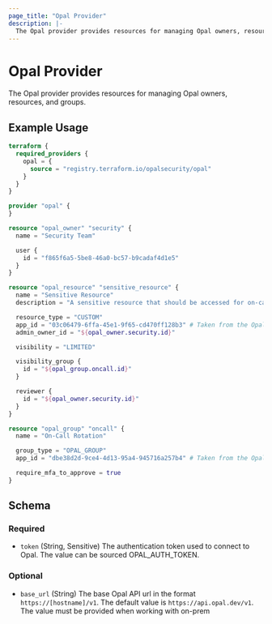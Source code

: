 ```yaml
---
page_title: "Opal Provider"
description: |-
  The Opal provider provides resources for managing Opal owners, resources, and groups.
---
```


# Opal Provider

The Opal provider provides resources for managing Opal owners, resources, and groups.

## Example Usage

```terraform
terraform {
  required_providers {
    opal = {
      source = "registry.terraform.io/opalsecurity/opal"
    }
  }
}

provider "opal" {
}

resource "opal_owner" "security" {
  name = "Security Team"

  user {
    id = "f865f6a5-5be8-46a0-bc57-b9cadaf4d1e5"
  }
}

resource "opal_resource" "sensitive_resource" {
  name = "Sensitive Resource"
  description = "A sensitive resource that should be accessed for on-call only."

  resource_type = "CUSTOM"
  app_id = "03c06479-6ffa-45e1-9f65-cd470ff128b3" # Taken from the Opal web app.
  admin_owner_id = "${opal_owner.security.id}"

  visibility = "LIMITED"

  visibility_group {
    id = "${opal_group.oncall.id}"
  }

  reviewer {
    id = "${opal_owner.security.id}"
  }
}

resource "opal_group" "oncall" {
  name = "On-Call Rotation"

  group_type = "OPAL_GROUP"
  app_id = "dbe38d2d-9ce4-4d13-95a4-945716a257b4" # Taken from the Opal web app.

  require_mfa_to_approve = true
}
```

<!-- schema generated by tfplugindocs -->
## Schema

### Required

- `token` (String, Sensitive) The authentication token used to connect to Opal. The value can be sourced OPAL_AUTH_TOKEN.

### Optional

- `base_url` (String) The base Opal API url in the format `https://[hostname]/v1`. The default value is `https://api.opal.dev/v1`. The value must be provided when working with on-prem
